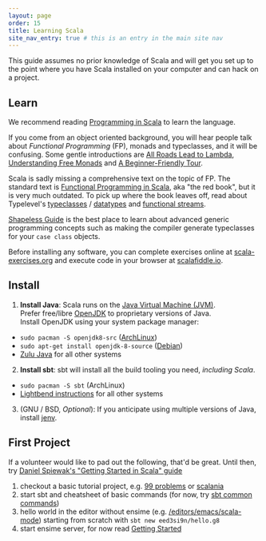 ```yaml
---
layout: page
order: 15
title: Learning Scala
site_nav_entry: true # this is an entry in the main site nav
---
```


This guide assumes no prior knowledge of Scala and will get you set up to the point where you have Scala installed on your computer and can hack on a project.

## Learn

We recommend reading [Programming in Scala](http://www.artima.com/shop/programming_in_scala_3ed) to learn the language.

If you come from an object oriented background, you will hear people talk about *Functional Programming* (FP), monads and typeclasses, and it will be confusing. Some gentle introductions are [All Roads Lead to Lambda](https://skillsmatter.com/skillscasts/9904-london-scala-march-meetup), [Understanding Free Monads](http://perevillega.com/understanding-free-monads) and [A Beginner-Friendly Tour](http://degoes.net/articles/easy-monads).

Scala is sadly missing a comprehensive text on the topic of FP. The standard text is [Functional Programming in Scala](https://www.manning.com/books/functional-programming-in-scala), aka "the red book", but it is very much outdated. To pick up where the book leaves off, read about Typelevel's [typeclasses](http://typelevel.org/cats/typeclasses.html) / [datatypes](http://typelevel.org/cats/datatypes.html) and [functional streams](https://github.com/functional-streams-for-scala/fs2).

[Shapeless Guide](http://underscore.io/books/shapeless-guide/) is the best place to learn about advanced generic programming concepts such as making the compiler generate typeclasses for your `case class` objects.

Before installing any software, you can complete exercises online at [scala-exercises.org](https://www.scala-exercises.org/) and execute code in your browser at [scalafiddle.io](https://scalafiddle.io/).

## Install

1. **Install Java**: Scala runs on the [Java Virtual Machine (JVM)](https://en.wikipedia.org/wiki/Java_virtual_machine).  
Prefer free/libre [OpenJDK](https://en.wikipedia.org/wiki/OpenJDK) to proprietary versions of Java.  
Install OpenJDK using your system package manager:
  * `sudo pacman -S openjdk8-src` ([ArchLinux](https://wiki.archlinux.org/index.php/java))
  * `sudo apt-get install openjdk-8-source` ([Debian](https://wiki.debian.org/Java/))
  * [Zulu Java](http://www.azul.com/downloads/zulu/) for all other systems
2. **Install sbt**: sbt will install all the build tooling you need, *including Scala*.
  * `sudo pacman -S sbt` (ArchLinux)
  * [Lightbend instructions](http://www.scala-sbt.org/0.13/docs/Setup.html) for all other systems
3. (GNU / BSD, *Optional*): If you anticipate using multiple versions of Java, install [jenv](http://jenv.be).

## First Project

If a volunteer would like to pad out the following, that'd be great. Until then, try [Daniel Spiewak's "Getting Started in Scala" guide](https://gist.github.com/djspiewak/cb72c41ac335a3a9b28b3307be04aa43)

1. checkout a basic tutorial project, e.g. [99 problems](https://github.com/rabbitonweb/99-scala-problems) or [scalania](https://github.com/jaceklaskowski/scalania)
2. start sbt and cheatsheet of basic commands (for now, try [sbt common commands](http://www.scala-sbt.org/0.13/docs/Running.html#Common+commands))
3. hello world in the editor without ensime (e.g. [/editors/emacs/scala-mode](/editors/emacs/scala-mode)) starting from scratch with `sbt new eed3si9n/hello.g8`
4. start ensime server, for now read [Getting Started](/getting_started)
